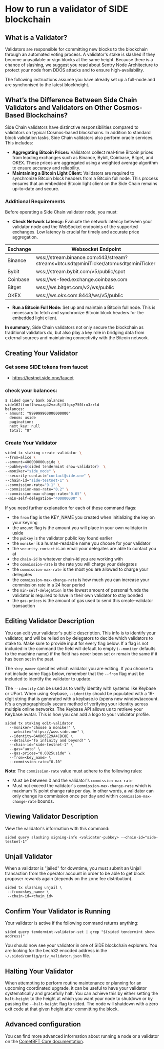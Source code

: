 # How to run a validator of SIDE blockchain

## What is a Validator?
Validators are responsible for committing new blocks to the blockchain through an automated voting process. A validator's stake is slashed if they become unavailable or sign blocks at the same height. Because there is a chance of slashing, we suggest you read about Sentry Node Architecture to protect your node from DDOS attacks and to ensure high-availability.

The following instructions assume you have already set up a full-node and are synchonised to the latest blockheight.

## What’s the Difference Between Side Chain Validators and Validators on Other Cosmos-Based Blockchains?

Side Chain validators have distinctive responsibilities compared to validators on typical Cosmos-based blockchains. In addition to standard block validation tasks, Side Chain validators also perform oracle services. This includes:

- **Aggregating Bitcoin Prices:** Validators collect real-time Bitcoin prices from leading exchanges such as Binance, Bybit, Coinbase, Bitget, and OKEX. These prices are aggregated using a weighted average algorithm to ensure accuracy and reliability.
- **Maintaining a Bitcoin Light Client:** Validators are required to synchronize Bitcoin block headers from a Bitcoin full node. This process ensures that an embedded Bitcoin light client on the Side Chain remains up-to-date and secure.

### Additional Requirements

Before operating a Side Chain validator node, you must:

- **Check Network Latency:** Evaluate the network latency between your validator node and the WebSocket endpoints of the supported exchanges. Low latency is crucial for timely and accurate price aggregation.
  
| Exchange | Websocket Endpoint |
|-----|----|
|Binance|wss://stream.binance.com:443/stream?streams=btcusdt@miniTicker/atomusdt@miniTicker|
|Bybit|wss://stream.bybit.com/v5/public/spot|
|Coinbase|wss://ws-feed.exchange.coinbase.com|
|Bitget | wss://ws.bitget.com/v2/ws/public|
|OKEX | wss://ws.okx.com:8443/ws/v5/public |
- **Run a Bitcoin Full Node:** Set up and maintain a Bitcoin full node. This is necessary to fetch and synchronize Bitcoin block headers for the embedded light client.

**In summary**, Side Chain validators not only secure the blockchain as traditional validators do, but also play a key role in bridging data from external sources and maintaining connectivity with the Bitcoin network.



## Creating Your Validator

### Get some SIDE tokens from faucet

-  https://testnet.side.one/faucet

### check your balances:
```shell
$ sided query bank balances side162ttnnflhvuazp42vxu5jf3fgxy750lrn3zrld
balances:
- amount: "999999900000000000"
  denom: uside
  pagination:
  next_key: null
  total: "0"
```

### Create Your Validator

```sh
sided tx staking create-validator \
--from=alice \
--amount=400000000uside \
--pubkey=$(sided tendermint show-validator)  \
--moniker="side_node" \
--security-contact="contact@side.one" \
--chain-id="side-testnet-1" \
--commission-rate="0.1" \
--commission-max-rate="0.2" \
--commission-max-change-rate="0.05" \
--min-self-delegation="400000000" \
```

If you need further explanation for each of these command flags:

 - the `from` flag is the KEY_NAME you created when initializing the key on your keyring
 - the `amount` flag is the amount you will place in your own validator in uside 
 - the `pubkey` is the validator public key found earlier
 - the `moniker` is a human-readable name you choose for your validator
 - the `security-contact` is an email your delegates are able to contact you at
 - the `chain-id` is whatever chain-id you are working with
 - the `commission-rate` is the rate you will charge your delegates
 - the `commission-max-rate` is the most you are allowed to charge your delegates
 - the `commission-max-change-rate` is how much you can increase your commission rate in a 24 hour period
 - the `min-self-delegation` is the lowest amount of personal funds the validator is required to have in their own validator to stay bonded 
 - the `gas-prices` is the amount of gas used to send this create-validator transaction

## Editing Validator Description

You can edit your validator's public description. This info is to identify your validator, and will be relied on by delegators to decide which validators to stake to. Make sure to provide input for every flag below. If a flag is not included in the command the field will default to empty (`--moniker` defaults to the machine name) if the field has never been set or remain the same if it has been set in the past.

The `<key_name>` specifies which validator you are editing. If you choose to not include some flags below, remember that the `--from` flag must be included to identify the validator to update.

The `--identity` can be used as to verify identity with systems like Keybase or UPort. When using Keybase, `--identity` should be populated with a 16-digit string that is generated with a keybase.io (opens new window)account. It's a cryptographically secure method of verifying your identity across multiple online networks. The Keybase API allows us to retrieve your Keybase avatar. This is how you can add a logo to your validator profile.

```shell
sided tx staking edit-validator
  --moniker="choose a moniker" \
  --website="https://www.side.one" \
  --identity=6A0D65E29A4CBC8E \
  --details="To infinity and beyond!" \
  --chain-id="side-testnet-1" \
  --gas="auto" \
  --gas-prices="0.0025uside" \
  --from=<key_name> \
  --commission-rate="0.10"
```

**Note**: The `commission-rate` value must adhere to the following rules:

 - Must be between 0 and the validator's `commission-max-rate`
 - Must not exceed the validator's `commission-max-change-rate` which is maximum % point change rate per day. In other words, a validator can only change its commission once per day and within `commission-max-change-rate` bounds.

## Viewing Validator Description

View the validator's information with this command:

```shell
sided query slashing signing-info <validator-pubkey> --chain-id="side-testnet-1"
```

## Unjail Validator
When a validator is "jailed" for downtime, you must submit an Unjail transaction from the operator account in order to be able to get block proposer rewards again (depends on the zone fee distribution).

```shell
sided tx slashing unjail \
 --from=<key_name> \
 --chain-id=<chain_id>
```

## Confirm Your Validator is Running

Your validator is active if the following command returns anything:

```shell
sided query tendermint-validator-set | grep "$(sided tendermint show-address)"
```

You should now see your validator in one of SIDE blockchain explorers. You are looking for the bech32 encoded address in the `~/.sided/config/priv_validator.json` file.

## Halting Your Validator
When attempting to perform routine maintenance or planning for an upcoming coordinated upgrade, it can be useful to have your validator systematically and gracefully halt. You can achieve this by either setting the `halt-height` to the height at which you want your node to shutdown or by passing the `--halt-height` flag to sided. The node will shutdown with a zero exit code at that given height after committing the block.

## Advanced configuration
You can find more advanced information about running a node or a validator on the [CometBFT Core documentation](https://docs.cometbft.com/v0.34/core/validators).

#
